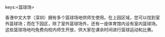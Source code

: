 keys:<篮球场>


香港中文大学（深圳）拥有多个篮球场地供师生使用。在上园区域，您可以找到室外篮球场；而在下园区，除了室外篮球场外，还有一座体育馆内设有室内篮球场。这些篮球场地均免费向校内师生开放，供大家在课余时间进行篮球运动和比赛。
